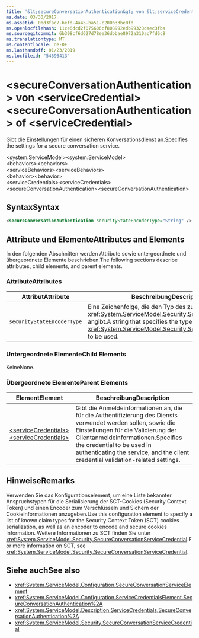 ```yaml
---
title: '&lt;secureConversationAuthentication&gt; von &lt;serviceCredential&gt;'
ms.date: 03/30/2017
ms.assetid: 0bd3fac7-befd-4a45-ba51-c200b33be0fd
ms.openlocfilehash: 11ce6dcd2f075606cf808992edb99328daec3fba
ms.sourcegitcommit: 6b308cf6d627d78ee36dbbae8972a310ac7fd6c8
ms.translationtype: MT
ms.contentlocale: de-DE
ms.lasthandoff: 01/23/2019
ms.locfileid: "54696413"
---
```

# <a name="ltsecureconversationauthenticationgt-of-ltservicecredentialgt"></a><span data-ttu-id="c13ae-102">&lt;secureConversationAuthentication&gt; von &lt;serviceCredential&gt;</span><span class="sxs-lookup"><span data-stu-id="c13ae-102">&lt;secureConversationAuthentication&gt; of &lt;serviceCredential&gt;</span></span>
<span data-ttu-id="c13ae-103">Gibt die Einstellungen für einen sicheren Konversationsdienst an.</span><span class="sxs-lookup"><span data-stu-id="c13ae-103">Specifies the settings for a secure conversation service.</span></span>  
  
 <span data-ttu-id="c13ae-104">\<system.ServiceModel></span><span class="sxs-lookup"><span data-stu-id="c13ae-104">\<system.ServiceModel></span></span>  
<span data-ttu-id="c13ae-105">\<behaviors></span><span class="sxs-lookup"><span data-stu-id="c13ae-105">\<behaviors></span></span>  
<span data-ttu-id="c13ae-106">\<serviceBehaviors></span><span class="sxs-lookup"><span data-stu-id="c13ae-106">\<serviceBehaviors></span></span>  
<span data-ttu-id="c13ae-107">\<behavior></span><span class="sxs-lookup"><span data-stu-id="c13ae-107">\<behavior></span></span>  
<span data-ttu-id="c13ae-108">\<serviceCredentials></span><span class="sxs-lookup"><span data-stu-id="c13ae-108">\<serviceCredentials></span></span>  
<span data-ttu-id="c13ae-109">\<secureConversationAuthentication></span><span class="sxs-lookup"><span data-stu-id="c13ae-109">\<secureConversationAuthentication></span></span>  
  
## <a name="syntax"></a><span data-ttu-id="c13ae-110">Syntax</span><span class="sxs-lookup"><span data-stu-id="c13ae-110">Syntax</span></span>  
  
```xml  
<secureConversationAuthentication securityStateEncoderType="String" />
```  
  
## <a name="attributes-and-elements"></a><span data-ttu-id="c13ae-111">Attribute und Elemente</span><span class="sxs-lookup"><span data-stu-id="c13ae-111">Attributes and Elements</span></span>  
 <span data-ttu-id="c13ae-112">In den folgenden Abschnitten werden Attribute sowie untergeordnete und übergeordnete Elemente beschrieben.</span><span class="sxs-lookup"><span data-stu-id="c13ae-112">The following sections describe attributes, child elements, and parent elements.</span></span>  
  
### <a name="attributes"></a><span data-ttu-id="c13ae-113">Attribute</span><span class="sxs-lookup"><span data-stu-id="c13ae-113">Attributes</span></span>  
  
|<span data-ttu-id="c13ae-114">Attribut</span><span class="sxs-lookup"><span data-stu-id="c13ae-114">Attribute</span></span>|<span data-ttu-id="c13ae-115">Beschreibung</span><span class="sxs-lookup"><span data-stu-id="c13ae-115">Description</span></span>|  
|---------------|-----------------|  
|`securityStateEncoderType`|<span data-ttu-id="c13ae-116">Eine Zeichenfolge, die den Typ des zu verwendenden <xref:System.ServiceModel.Security.SecurityStateEncoder> angibt.</span><span class="sxs-lookup"><span data-stu-id="c13ae-116">A string that specifies the type of <xref:System.ServiceModel.Security.SecurityStateEncoder> to be used.</span></span>|  
  
### <a name="child-elements"></a><span data-ttu-id="c13ae-117">Untergeordnete Elemente</span><span class="sxs-lookup"><span data-stu-id="c13ae-117">Child Elements</span></span>  
 <span data-ttu-id="c13ae-118">Keine</span><span class="sxs-lookup"><span data-stu-id="c13ae-118">None.</span></span>  
  
### <a name="parent-elements"></a><span data-ttu-id="c13ae-119">Übergeordnete Elemente</span><span class="sxs-lookup"><span data-stu-id="c13ae-119">Parent Elements</span></span>  
  
|<span data-ttu-id="c13ae-120">Element</span><span class="sxs-lookup"><span data-stu-id="c13ae-120">Element</span></span>|<span data-ttu-id="c13ae-121">Beschreibung</span><span class="sxs-lookup"><span data-stu-id="c13ae-121">Description</span></span>|  
|-------------|-----------------|  
|[<span data-ttu-id="c13ae-122">\<serviceCredentials></span><span class="sxs-lookup"><span data-stu-id="c13ae-122">\<serviceCredentials></span></span>](../../../../../docs/framework/configure-apps/file-schema/wcf/servicecredentials.md)|<span data-ttu-id="c13ae-123">Gibt die Anmeldeinformationen an, die für die Authentifizierung des Diensts verwendet werden sollen, sowie die Einstellungen für die Validierung der Clientanmeldeinformationen.</span><span class="sxs-lookup"><span data-stu-id="c13ae-123">Specifies the credential to be used in authenticating the service, and the client credential validation-related settings.</span></span>|  
  
## <a name="remarks"></a><span data-ttu-id="c13ae-124">Hinweise</span><span class="sxs-lookup"><span data-stu-id="c13ae-124">Remarks</span></span>  
 <span data-ttu-id="c13ae-125">Verwenden Sie das Konfigurationselement, um eine Liste bekannter Anspruchstypen für die Serialisierung der SCT-Cookies (Security Context Token) und einen Encoder zum Verschlüsseln und Sichern der Cookieinformationen anzugeben.</span><span class="sxs-lookup"><span data-stu-id="c13ae-125">Use this configuration element to specify a list of known claim types for the Security Context Token (SCT) cookies serialization, as well as an encoder to encode and secure cookies information.</span></span> <span data-ttu-id="c13ae-126">Weitere Informationen zu SCT finden Sie unter <xref:System.ServiceModel.Security.SecureConversationServiceCredential>.</span><span class="sxs-lookup"><span data-stu-id="c13ae-126">For more information on SCT, see <xref:System.ServiceModel.Security.SecureConversationServiceCredential>.</span></span>  
  
## <a name="see-also"></a><span data-ttu-id="c13ae-127">Siehe auch</span><span class="sxs-lookup"><span data-stu-id="c13ae-127">See also</span></span>
- <xref:System.ServiceModel.Configuration.SecureConversationServiceElement>
- <xref:System.ServiceModel.Configuration.ServiceCredentialsElement.SecureConversationAuthentication%2A>
- <xref:System.ServiceModel.Description.ServiceCredentials.SecureConversationAuthentication%2A>
- <xref:System.ServiceModel.Security.SecureConversationServiceCredential>
